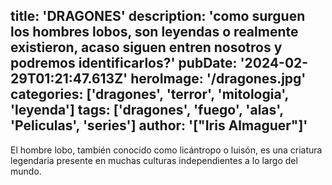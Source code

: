 title: 'DRAGONES'
description: 'como surguen los hombres lobos, son leyendas o realmente existieron, acaso siguen entren nosotros y podremos identificarlos?'
pubDate: '2024-02-29T01:21:47.613Z'
heroImage: '/dragones.jpg'
categories: ['dragones', 'terror', 'mitologia', 'leyenda']
tags: ['dragones', 'fuego', 'alas', 'Peliculas', 'series']
author: '["Iris Almaguer"]'
---

El hombre lobo, también conocido como licántropo o luisón, es una criatura legendaria presente en muchas culturas independientes a lo largo del mundo.
